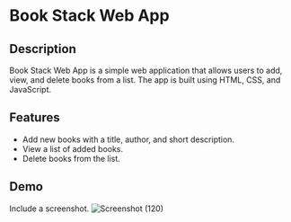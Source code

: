 # Book Stack Web App

## Description
Book Stack Web App is a simple web application that allows users to add, view, and delete books from a list. The app is built using HTML, CSS, and JavaScript.

## Features
- Add new books with a title, author, and short description.
- View a list of added books.
- Delete books from the list.

## Demo
Include a screenshot.
![Screenshot (120)](https://github.com/Muthukumar073/Muthukumar073/assets/136782181/51c8591c-a042-4f0d-8706-a9caf579b6f4)



